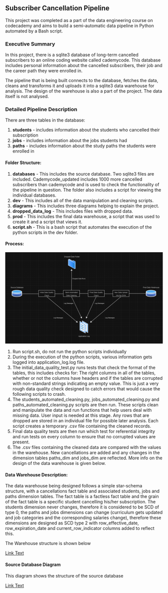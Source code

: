 ## Subscriber Cancellation Pipeline

This project was completed as a part of the data engineering course on codecademy and aims to build a semi-automatic data pipeline in Python automated by a Bash script. 

### Executive Summary

In this project, there is a sqlite3 database of long-term cancelled subscribers to an online coding website called cademycode. This database includes personal information about the cancelled subscribers, their job and the career path they were enrolled in. 

The pipeline that is being built connects to the database, fetches the data, cleans and transforms it and uploads it into a sqlite3 data warehouse for analysis. The design of the warehouse is also a part of the project. The data itself is not analysed. 

### Detailed Pipeline Description

There are three tables in the database:

1. **students** - includes information about the students who cancelled their subscription
2. **jobs** - includes information about the jobs students had
3. **paths** - includes information about the study paths the students were enrolled in 

#### Folder Structure:

1. **databases** - This includes the source database. Two sqlite3 files are included. Cademycode_updated includes 1000 more cancelled subscribers than cademycode and is used to check the functionality of the pipeline in question. The folder also includes a script for viewing the individual databases. 
2. **dev** - This includes all of the data manipulation and cleaning scripts. 
3. **diagrams** - This includes three diagrams helping to explain the project.
4. **dropped_data_log** - This includes files with dropped data. 
5. **prod** - This includes the final data warehouse, a script that was used to create it and a script that views it.
6. **script.sh** - This is a bash script that automates the execution of the python scripts in the dev folder. 

#### Process:

![Alt text](diagrams/Pipeline_Diagram.PNG)

1. Run script.sh, do not run the python scripts individually 
2. During the execution of the python scripts, various information gets logged into application_log.log file.
3. The initial_data_quality_test.py runs tests that check the format of the tables, this includes checks for: The right columns in all of the tables, whether or not the columns have headers and if the tables are corrupted with non-standard strings indicating an empty value. This is just a very rough data quality check designed to catch errors that would cause the following scripts to crash. 
4. The students_automated_cleaning.py, jobs_automated_cleaning.py and paths_automated_cleaning.py scripts are then run. These scripts clean and manipulate the data and run functions that help users deal with missing data. User input is needed at this stage. Any rows that are dropped are stored in an individual file for possible later analysis. Each script creates a temporary .csv file containing the cleaned records. 
5. Final data quality tests are then run which test for referential integrity and run tests on every column to ensure that no corrupted values are present. 
6. The .csv files containing the cleaned data are compared with the values in the warehouse. New cancellations are added and any changes in the dimension tables paths_dim and jobs_dim are reflected. More info on the design of the data warehouse is given below. 

#### Data Warehouse Description:

The data warehouse being designed follows a simple star-schema structure, with a cancellations fact table and associated students, jobs and paths dimension tables. The fact table is a factless fact table and the grain of the fact table is a specific student cancelling his/her subscription.
The students dimension never changes, therefore it is considered to be SCD of type 0, the paths and jobs dimensions can change (curriculum gets updated and job categories and the corresponding salaries change), therefore these dimensions are designed as SCD type 2 with row_effective_date, row_expiration_date and current_row_indicator columns added to reflect this. 

The Warehouse structure is shown below

[Link Text](./diagrams/Data_Warehouse_Diagram.pdf)

#### Source Database Diagram

This diagram shows the structure of the source database

[Link Text](./diagrams/Database_Diagram.pdf)
